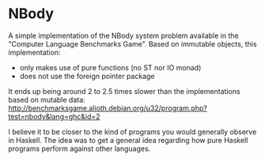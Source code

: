NBody
=====

A simple implementation of the NBody system problem available in the "Computer Language Benchmarks Game".
Based on immutable objects, this implementation:
- only makes use of pure functions (no ST nor IO monad)
- does not use the foreign pointer package 

It ends up being around 2 to 2.5 times slower than the implementations based on mutable data:
http://benchmarksgame.alioth.debian.org/u32/program.php?test=nbody&lang=ghc&id=2

I believe it to be closer to the kind of programs you would generally observe in Haskell.
The idea was to get a general idea regarding how pure Haskell programs perform against other languages.

